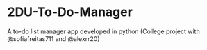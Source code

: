 # 2DU-To-Do-Manager
A to-do list manager app developed in python (College project with @sofiafreitas711 and @alexrr20)
